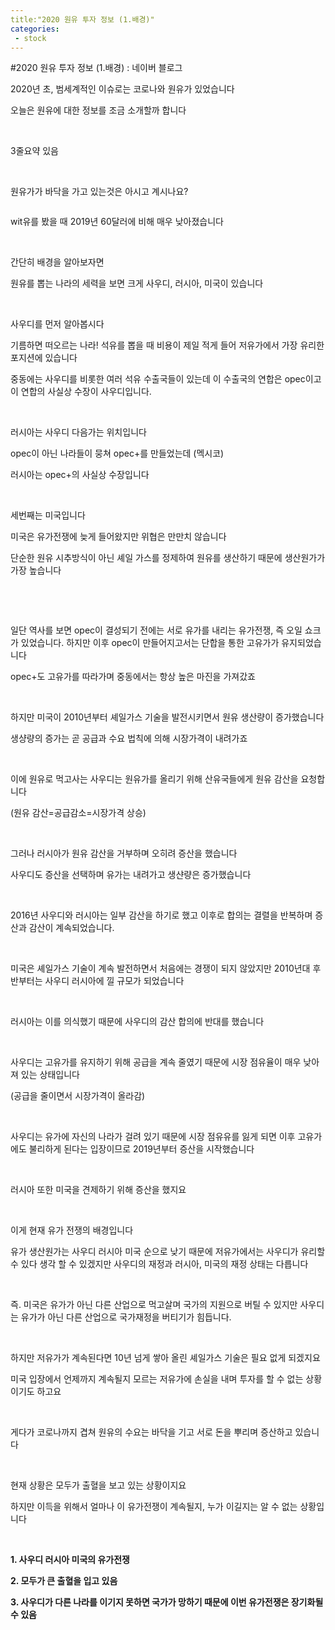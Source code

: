 ```yaml
---
title:"2020 원유 투자 정보 (1.배경)"
categories:
 - stock
---
```

#2020 원유 투자 정보 (1.배경) : 네이버 블로그
<div class="wrap_rabbit pcol2 _param(1) _postViewArea222003854564" id="post-view222003854564">
<!-- Rabbit HTML --><div class="se-viewer se-theme-default" lang="ko-KR">
<!-- SE_DOC_HEADER_END -->
<div class="se-main-container">
<div class="se-component se-text se-l-default" id="SE-dc9bb8dc-d0a9-47a4-b82d-714d8b4c7d9e">
<div class="se-component-content">
<div class="se-section se-section-text se-l-default">
<div class="se-module se-module-text">
<!-- SE-TEXT { --><p class="se-text-paragraph se-text-paragraph-align-" id="SE-d18f2c15-c01e-46ed-a9f6-8539f3db0637" style=""><span class="se-fs- se-ff-" id="SE-1da38376-ac1a-4978-a09f-78a378115d2c" style="">2020년 초, 범세계적인 이슈로는 코로나와 원유가 있었습니다</span></p><!-- } SE-TEXT --><!-- SE-TEXT { --><p class="se-text-paragraph se-text-paragraph-align-" id="SE-551d0c6a-d80b-41e6-9d55-559754242436" style=""><span class="se-fs- se-ff-" id="SE-a8e02554-0354-484a-ab51-b812402903ae" style="">오늘은 원유에 대한 정보를 조금 소개할까 합니다</span></p><!-- } SE-TEXT --><!-- SE-TEXT { --><p class="se-text-paragraph se-text-paragraph-align-" id="SE-a75da8e2-7f3d-47c0-b217-87a29a77dca4" style=""><span class="se-fs- se-ff-" id="SE-34bda5ec-29e8-438c-80f4-a4ada19f769a" style="">​</span></p><!-- } SE-TEXT --><!-- SE-TEXT { --><p class="se-text-paragraph se-text-paragraph-align-" id="SE-18e830ba-1659-478f-bae0-4a843105c140" style=""><span class="se-fs- se-ff-" id="SE-d04ba5b5-2021-4a70-aa15-305fac4ab6ae" style="">3줄요약 있음</span></p><!-- } SE-TEXT --><!-- SE-TEXT { --><p class="se-text-paragraph se-text-paragraph-align-" id="SE-7dc24a51-d05f-4de9-b6cc-8269a3510aef" style=""><span class="se-fs- se-ff-" id="SE-5f627375-864b-4ed9-afde-140f22975a79" style="">​</span></p><!-- } SE-TEXT --><!-- SE-TEXT { --><p class="se-text-paragraph se-text-paragraph-align-" id="SE-56c61d52-9c1a-4b73-b224-041f5892f600" style=""><span class="se-fs- se-ff-" id="SE-b9f2cd27-46e7-4dc6-87a7-afa5ad862929" style="">원유가가 바닥을 가고 있는것은 아시고 계시나요?</span></p><!-- } SE-TEXT -->
</div>
</div>
</div>
</div> <div class="se-component se-image se-l-default" id="SE-aca6586d-ec71-4c4e-b960-4b2d0fb066ea">
<div class="se-component-content se-component-content-normal">
<div class="se-section se-section-image se-l-default se-section-align-" style="max-width:662px;">
<div class="se-module se-module-image" style="">
<a class="se-module-image-link __se_image_link __se_link" data-linkdata='{"id" : "SE-aca6586d-ec71-4c4e-b960-4b2d0fb066ea", "src" : "https://postfiles.pstatic.net/MjAyMDA2MTdfMjc4/MDAxNTkyMzc3NTQ2MjMz.7VQ-C9sF_8AuY6ekfNBKfg_AlZXve9SR9xzfsZwBlTwg.OkhMSLcNZl4IbGStEClMuaEwGeFwIsewzNOFwkWxxkAg.PNG.dls32208/image.png", "linkUse" : "false", "link" : ""}' data-linktype="img" href="#" onclick="return false;" style="">
<img alt="" class="se-image-resource" data-height="350" data-lazy-src="https://postfiles.pstatic.net/MjAyMDA2MTdfMjc4/MDAxNTkyMzc3NTQ2MjMz.7VQ-C9sF_8AuY6ekfNBKfg_AlZXve9SR9xzfsZwBlTwg.OkhMSLcNZl4IbGStEClMuaEwGeFwIsewzNOFwkWxxkAg.PNG.dls32208/image.png?type=w966" data-width="662" src="https://postfiles.pstatic.net/MjAyMDA2MTdfMjc4/MDAxNTkyMzc3NTQ2MjMz.7VQ-C9sF_8AuY6ekfNBKfg_AlZXve9SR9xzfsZwBlTwg.OkhMSLcNZl4IbGStEClMuaEwGeFwIsewzNOFwkWxxkAg.PNG.dls32208/image.png?type=w80_blur">
</img></a>
</div>
</div>
</div>
</div> <div class="se-component se-text se-l-default" id="SE-4c74c120-f286-4184-9f29-0b1959dbc2c3">
<div class="se-component-content">
<div class="se-section se-section-text se-l-default">
<div class="se-module se-module-text">
<!-- SE-TEXT { --><p class="se-text-paragraph se-text-paragraph-align-" id="SE-71af15f8-f4af-41d1-8886-87f09e0e1da9" style=""><span class="se-fs- se-ff-" id="SE-4708a0cf-c156-4957-a82c-49ee4121caa8" style="">wit유를 봤을 때 2019년 60달러에 비해 매우 낮아졌습니다</span></p><!-- } SE-TEXT --><!-- SE-TEXT { --><p class="se-text-paragraph se-text-paragraph-align-" id="SE-df70f39c-a7a4-4929-8797-9a5173a0441f" style=""><span class="se-fs- se-ff-" id="SE-48c13fd6-d8cd-49ad-bebc-6caa10171ad8" style="">​</span></p><!-- } SE-TEXT --><!-- SE-TEXT { --><p class="se-text-paragraph se-text-paragraph-align-" id="SE-fc56ee42-a579-41cd-b645-ba2571fb07e3" style=""><span class="se-fs- se-ff-" id="SE-eff21b08-11dc-46a4-85f5-306c323124d6" style="">간단히 배경을 알아보자면</span></p><!-- } SE-TEXT --><!-- SE-TEXT { --><p class="se-text-paragraph se-text-paragraph-align-" id="SE-10ffece5-d90f-49dd-9bb4-c6f0b0741e10" style=""><span class="se-fs- se-ff-" id="SE-c354dd37-7f02-4e83-b7b6-da13643ad563" style="">원유를 뽑는 나라의 세력을 보면 크게 사우디, 러시아, 미국이 있습니다</span></p><!-- } SE-TEXT --><!-- SE-TEXT { --><p class="se-text-paragraph se-text-paragraph-align-" id="SE-51bd7097-7a13-4bbd-b41d-2963ebdddfa7" style=""><span class="se-fs- se-ff-" id="SE-ca62acab-ec74-47b1-969a-391c5a558877" style="">​</span></p><!-- } SE-TEXT --><!-- SE-TEXT { --><p class="se-text-paragraph se-text-paragraph-align-" id="SE-b35c01cd-7024-4b5f-8d93-c423aefd96d4" style=""><span class="se-fs- se-ff-" id="SE-e432c86e-a178-4d39-89a9-ea8b4cd933f3" style="">사우디를 먼저 알아봅시다</span></p><!-- } SE-TEXT --><!-- SE-TEXT { --><p class="se-text-paragraph se-text-paragraph-align-" id="SE-9b926a9b-4bd2-4901-a650-3c86f6193653" style=""><span class="se-fs- se-ff-" id="SE-3541dc90-fc91-4683-8735-14befeeeed9f" style="">기름하면 떠오르는 나라! 석유를 뽑을 때 비용이 제일 적게 들어 저유가에서 가장 유리한 포지션에 있습니다</span></p><!-- } SE-TEXT --><!-- SE-TEXT { --><p class="se-text-paragraph se-text-paragraph-align-" id="SE-ad23f33c-4fc8-4692-921d-db890535af68" style=""><span class="se-fs- se-ff-" id="SE-75950cfe-ce7b-4d7a-a636-1fce87bc5d77" style="">중동에는 사우디를 비롯한 여러 석유 수출국들이 있는데 이 수출국의 연합은 opec이고 이 연합의 사실상 수장이 사우디입니다. </span></p><!-- } SE-TEXT --><!-- SE-TEXT { --><p class="se-text-paragraph se-text-paragraph-align-" id="SE-4c9cda28-7f4a-4089-91a4-4394158cd5a6" style=""><span class="se-fs- se-ff-" id="SE-9860adae-7c32-473e-9c51-d4935b50fd46" style="">​</span></p><!-- } SE-TEXT --><!-- SE-TEXT { --><p class="se-text-paragraph se-text-paragraph-align-" id="SE-db48c402-cf8e-4542-816e-211648b22b67" style=""><span class="se-fs- se-ff-" id="SE-a926b69f-bc51-4b1a-b005-cc23411b30b0" style="">러시아는 사우디 다음가는 위치입니다</span></p><!-- } SE-TEXT --><!-- SE-TEXT { --><p class="se-text-paragraph se-text-paragraph-align-" id="SE-565086e2-e814-41b3-9efc-d3a4a92a6f02" style=""><span class="se-fs- se-ff-" id="SE-2f505601-c4ce-443d-ac9c-b33ac812853a" style="">opec이 아닌 나라들이 뭉쳐 opec+를 만들었는데 (멕시코)</span></p><!-- } SE-TEXT --><!-- SE-TEXT { --><p class="se-text-paragraph se-text-paragraph-align-" id="SE-617f262d-6282-4ee5-b199-cec8fd1bd0cf" style=""><span class="se-fs- se-ff-" id="SE-8914dcaf-e334-4af7-afbf-577383a8485c" style="">러시아는 opec+의 사실상 수장입니다</span></p><!-- } SE-TEXT --><!-- SE-TEXT { --><p class="se-text-paragraph se-text-paragraph-align-" id="SE-dad5d59a-0b7c-4033-896f-15e3de6672af" style=""><span class="se-fs- se-ff-" id="SE-a4a8f2fb-b632-4ab8-94d4-4466bc30e66b" style="">​</span></p><!-- } SE-TEXT --><!-- SE-TEXT { --><p class="se-text-paragraph se-text-paragraph-align-" id="SE-f3f7e1ae-e26b-4e24-9bac-1a72c661dc4e" style=""><span class="se-fs- se-ff-" id="SE-9b54f670-1b8a-4e8a-a49f-9232a496d8e8" style="">세번째는 미국입니다</span></p><!-- } SE-TEXT --><!-- SE-TEXT { --><p class="se-text-paragraph se-text-paragraph-align-" id="SE-9f5a2b41-bdd5-4fc7-894f-117abde88bd4" style=""><span class="se-fs- se-ff-" id="SE-481f7828-e168-4cf6-95a2-59f9b611d8dd" style="">미국은 유가전쟁에 늦게 들어왔지만 위협은 만만치 않습니다</span></p><!-- } SE-TEXT --><!-- SE-TEXT { --><p class="se-text-paragraph se-text-paragraph-align-" id="SE-d12a1d65-6e5e-4f67-958c-afd48cb8ce43" style=""><span class="se-fs- se-ff-" id="SE-4af0feed-0418-4308-9bcb-2981a3d627e2" style="">단순한 원유 시추방식이 아닌 셰일 가스를 정제하여 원유를 생산하기 때문에 생산원가가 가장 높습니다</span></p><!-- } SE-TEXT --><!-- SE-TEXT { --><p class="se-text-paragraph se-text-paragraph-align-" id="SE-d544538f-14dd-4a5f-9383-0a4815ecb269" style=""><span class="se-fs- se-ff-" id="SE-64d3b099-eaa3-4a9d-9e8f-985df3e4fc89" style="">​</span></p><!-- } SE-TEXT --><!-- SE-TEXT { --><p class="se-text-paragraph se-text-paragraph-align-" id="SE-074fa83e-060e-49c1-8fb2-655ad62b011d" style=""><span class="se-fs- se-ff-" id="SE-cee57799-3a7b-42f9-b551-aa8998b6b023" style="">​</span></p><!-- } SE-TEXT --><!-- SE-TEXT { --><p class="se-text-paragraph se-text-paragraph-align-" id="SE-f6036bb7-2bed-4575-8b9b-eec21c6a26e4" style=""><span class="se-fs- se-ff-" id="SE-a5f24832-2b6f-4b42-af5d-587e1689be0d" style="">일단 역사를 보면 opec이 결성되기 전에는 서로 유가를 내리는 유가전쟁, 즉 오일 쇼크가 있었습니다. 하지만 이후 opec이 만들어지고서는 단합을 통한 고유가가 유지되었습니다</span></p><!-- } SE-TEXT --><!-- SE-TEXT { --><p class="se-text-paragraph se-text-paragraph-align-" id="SE-cd379242-7cb8-4430-9053-1918a8414b93" style=""><span class="se-fs- se-ff-" id="SE-8f26dd17-284b-4260-8cc1-9b0c7e273814" style="">opec+도 고유가를 따라가며 중동에서는 항상 높은 마진을 가져갔죠</span></p><!-- } SE-TEXT --><!-- SE-TEXT { --><p class="se-text-paragraph se-text-paragraph-align-" id="SE-c334a919-5799-44a9-83ae-f0bf5a6db87f" style=""><span class="se-fs- se-ff-" id="SE-764bd7b6-ebc8-439f-9ac3-b35e498978ca" style="">​</span></p><!-- } SE-TEXT --><!-- SE-TEXT { --><p class="se-text-paragraph se-text-paragraph-align-" id="SE-753a13f4-4238-43aa-a1d2-fd89b26b00a7" style=""><span class="se-fs- se-ff-" id="SE-4e72fc28-d191-41de-9c84-9536407f968a" style="">하지만 미국이 2010년부터 셰일가스 기술을 발전시키면서 원유 생산량이 증가했습니다</span></p><!-- } SE-TEXT --><!-- SE-TEXT { --><p class="se-text-paragraph se-text-paragraph-align-" id="SE-9f76bada-b394-4964-8324-6d8c440d0bb6" style=""><span class="se-fs- se-ff-" id="SE-d94ba86d-8b66-4e82-9796-b828625468f1" style="">생샹량의 증가는 곧 공급과 수요 법칙에 의해 시장가격이 내려가죠</span></p><!-- } SE-TEXT --><!-- SE-TEXT { --><p class="se-text-paragraph se-text-paragraph-align-" id="SE-d406506b-bf74-4895-8a5f-3b27259f1fb7" style=""><span class="se-fs- se-ff-" id="SE-30b68075-924d-4f27-af07-ad4839e7b09a" style="">​</span></p><!-- } SE-TEXT --><!-- SE-TEXT { --><p class="se-text-paragraph se-text-paragraph-align-" id="SE-61d09bb5-0458-4a6f-bded-33560e7e02d4" style=""><span class="se-fs- se-ff-" id="SE-b0933daa-2441-4c4b-aa57-62cb7cac62b1" style="">이에 원유로 먹고사는 사우디는 원유가를 올리기 위해 산유국들에게 원유 감산을 요청합니다</span></p><!-- } SE-TEXT --><!-- SE-TEXT { --><p class="se-text-paragraph se-text-paragraph-align-" id="SE-dba5a627-10da-4cbe-b00d-1d806ed8b05d" style=""><span class="se-fs- se-ff-" id="SE-5c0a0ab5-dbf3-4605-85a8-e89acde48405" style="">(원유 감산=공급감소=시장가격 상승)</span></p><!-- } SE-TEXT --><!-- SE-TEXT { --><p class="se-text-paragraph se-text-paragraph-align-" id="SE-40ff7f82-311d-464c-8aab-394c141b1ae3" style=""><span class="se-fs- se-ff-" id="SE-29369c2d-43db-46aa-8d11-0034b0074868" style="">​</span></p><!-- } SE-TEXT --><!-- SE-TEXT { --><p class="se-text-paragraph se-text-paragraph-align-" id="SE-45f9e422-6c50-4c53-8411-dc6320e26a3d" style=""><span class="se-fs- se-ff-" id="SE-0bf45e2c-5405-4486-b04d-5bb06b29ac79" style="">그러나 러시아가 원유 감산을 거부하며 오히려 증산을 했습니다</span></p><!-- } SE-TEXT --><!-- SE-TEXT { --><p class="se-text-paragraph se-text-paragraph-align-" id="SE-bd75e2c1-35ee-41a2-8706-82c9dffdbae6" style=""><span class="se-fs- se-ff-" id="SE-fb2416a7-b974-44e9-bd8e-69e1af0c10f5" style="">사우디도 증산을 선택하며 유가는 내려가고 생샨량은 증가했습니다</span></p><!-- } SE-TEXT --><!-- SE-TEXT { --><p class="se-text-paragraph se-text-paragraph-align-" id="SE-feaec8d4-da2f-4095-877f-e7c6443c1a05" style=""><span class="se-fs- se-ff-" id="SE-5430ae28-8c88-474d-aace-c3b14c4bf7b3" style="">​</span></p><!-- } SE-TEXT --><!-- SE-TEXT { --><p class="se-text-paragraph se-text-paragraph-align-" id="SE-30c23f30-4292-4345-9d7e-3646a3246ba6" style=""><span class="se-fs- se-ff-" id="SE-7306375f-c8fb-4a17-93ce-2b8a821b6997" style="">2016년 사우디와 러시아는 일부 감산을 하기로 했고 이후로 합의는 결렬을 반복하며 증산과 감산이 계속되었습니다.</span></p><!-- } SE-TEXT --><!-- SE-TEXT { --><p class="se-text-paragraph se-text-paragraph-align-" id="SE-165b4d4f-2326-40fb-b7bc-0516c127f79a" style=""><span class="se-fs- se-ff-" id="SE-004f572f-fa68-4fbf-b218-adbc397ca2ed" style="">​</span></p><!-- } SE-TEXT --><!-- SE-TEXT { --><p class="se-text-paragraph se-text-paragraph-align-" id="SE-770ce076-bb2a-4a9b-b11a-e740ad960249" style=""><span class="se-fs- se-ff-" id="SE-a2630b69-57d2-489a-92df-60bd3303453f" style="">미국은 셰일가스 기술이 계속 발전하면서 처음에는 경쟁이 되지 않았지만 2010년대 후반부터는 사우디 러시아에 낄 규모가 되었습니다</span></p><!-- } SE-TEXT --><!-- SE-TEXT { --><p class="se-text-paragraph se-text-paragraph-align-" id="SE-ad3dfe31-af32-4211-b94f-6f3e144767b9" style=""><span class="se-fs- se-ff-" id="SE-be06d7fe-817e-4c5d-95b3-be0cb9609f78" style="">​</span></p><!-- } SE-TEXT --><!-- SE-TEXT { --><p class="se-text-paragraph se-text-paragraph-align-" id="SE-c42ae3c9-e741-4507-aecc-13f9c46514e2" style=""><span class="se-fs- se-ff-" id="SE-030b999b-b891-4229-ab92-8dca6e81d571" style="">러시아는 이를 의식했기 때문에 사우디의 감산 합의에 반대를 했습니다</span></p><!-- } SE-TEXT --><!-- SE-TEXT { --><p class="se-text-paragraph se-text-paragraph-align-" id="SE-ada378a7-e38b-4afd-8d04-4d0055031461" style=""><span class="se-fs- se-ff-" id="SE-a4864bd0-063a-4995-b956-dfbf49ad9711" style="">​</span></p><!-- } SE-TEXT --><!-- SE-TEXT { --><p class="se-text-paragraph se-text-paragraph-align-" id="SE-7dcbd1bb-5f46-4cc2-bd23-41bb557075d4" style=""><span class="se-fs- se-ff-" id="SE-8a2e74c3-0bed-444b-8ed4-91d46cf7964a" style="">사우디는 고유가를 유지하기 위해 공급을 계속 줄였기 때문에 시장 점유율이 매우 낮아져 있는 상태입니다</span></p><!-- } SE-TEXT --><!-- SE-TEXT { --><p class="se-text-paragraph se-text-paragraph-align-" id="SE-2ab20c99-d718-478f-94f1-689499b57e6e" style=""><span class="se-fs- se-ff-" id="SE-f2e44a56-a1ee-4171-9729-2712c8fee1e8" style="">(공급을 줄이면서 시장가격이 올라감)</span></p><!-- } SE-TEXT --><!-- SE-TEXT { --><p class="se-text-paragraph se-text-paragraph-align-" id="SE-5f4789b4-95fd-401a-8663-7499bcf30ab8" style=""><span class="se-fs- se-ff-" id="SE-17b243fb-ff0f-4e53-ad0a-dd5677af777a" style="">​</span></p><!-- } SE-TEXT --><!-- SE-TEXT { --><p class="se-text-paragraph se-text-paragraph-align-" id="SE-5e9e2d85-ce3f-459c-aade-f431ea304a9f" style=""><span class="se-fs- se-ff-" id="SE-d2bfb9fb-3b1b-484f-993e-0b056f531944" style="">사우디는 유가에 자신의 나라가 걸려 있기 때문에 시장 점유유를 잃게 되면 이후 고유가에도 불리하게 된다는 입장이므로 2019년부터 증산을 시작했습니다</span></p><!-- } SE-TEXT --><!-- SE-TEXT { --><p class="se-text-paragraph se-text-paragraph-align-" id="SE-41a58fcf-2654-4a70-b021-3ce220d9aa71" style=""><span class="se-fs- se-ff-" id="SE-8075866f-dcc0-4659-ae91-019f7ccfe64c" style="">​</span></p><!-- } SE-TEXT --><!-- SE-TEXT { --><p class="se-text-paragraph se-text-paragraph-align-" id="SE-6d2d9872-ff36-4c75-8ca4-47a73ea5cf2e" style=""><span class="se-fs- se-ff-" id="SE-3213affd-4c53-4d0c-8798-0420afcf17c5" style="">러시아 또한 미국을 견제하기 위해 증산을 했지요</span></p><!-- } SE-TEXT --><!-- SE-TEXT { --><p class="se-text-paragraph se-text-paragraph-align-" id="SE-d08669bc-1240-40fd-be76-8d8ee062ec65" style=""><span class="se-fs- se-ff-" id="SE-d3c41380-b94d-47f3-b6c3-a5b5a6634dce" style="">​</span></p><!-- } SE-TEXT --><!-- SE-TEXT { --><p class="se-text-paragraph se-text-paragraph-align-" id="SE-2c139b8a-d557-4fd0-a3ce-3aef31f03880" style=""><span class="se-fs- se-ff-" id="SE-314136e8-0e98-4fed-8ff8-f427f451a6a4" style="">이게 현재 유가 전쟁의 배경입니다</span></p><!-- } SE-TEXT --><!-- SE-TEXT { --><p class="se-text-paragraph se-text-paragraph-align-" id="SE-f7e90cbd-9972-497f-acd2-19b6415fd2ea" style=""><span class="se-fs- se-ff-" id="SE-6d32bcb2-bc73-4aaf-bda2-71d18b291bb5" style="">유가 생산원가는 사우디 러시아 미국 순으로 낮기 때문에 저유가에서는 사우디가 유리할 수 있다 생각 할 수 있겠지만 사우디의 재정과 러시아, 미국의 재정 상태는 다릅니다</span></p><!-- } SE-TEXT --><!-- SE-TEXT { --><p class="se-text-paragraph se-text-paragraph-align-" id="SE-77ff0d90-5529-4518-ac6c-c1eae4e3a73b" style=""><span class="se-fs- se-ff-" id="SE-5d834067-1570-4b9e-907b-0dda77674676" style="">​</span></p><!-- } SE-TEXT --><!-- SE-TEXT { --><p class="se-text-paragraph se-text-paragraph-align-" id="SE-85aa8879-1ac9-44b7-8040-e6995363cd21" style=""><span class="se-fs- se-ff-" id="SE-e4c87865-ffb1-4310-8a9a-129738a463c9" style="">즉. 미국은 유가가 아닌 다른 산업으로 먹고살며 국가의 지원으로 버틸 수 있지만 사우디는 유가가 아닌 다른 산업으로 국가재정을 버티기가 힘듭니다.</span></p><!-- } SE-TEXT --><!-- SE-TEXT { --><p class="se-text-paragraph se-text-paragraph-align-" id="SE-a51160a2-0662-484d-9155-fd60d88e2e2b" style=""><span class="se-fs- se-ff-" id="SE-83a8fbb0-81b6-4426-8b9f-41ab73f0e86f" style="">​</span></p><!-- } SE-TEXT --><!-- SE-TEXT { --><p class="se-text-paragraph se-text-paragraph-align-" id="SE-f8b186ab-5855-4b17-a233-0fc0689ead24" style=""><span class="se-fs- se-ff-" id="SE-29f3e906-9009-405f-b6de-338e47179da4" style="">하지만 저유가가 계속된다면 10년 넘게 쌓아 올린 셰일가스 기술은 필요 없게 되겠지요</span></p><!-- } SE-TEXT --><!-- SE-TEXT { --><p class="se-text-paragraph se-text-paragraph-align-" id="SE-0d4724cc-3e51-409e-b8e0-5011c2a7bf69" style=""><span class="se-fs- se-ff-" id="SE-aa5af652-c6c7-475c-b9b8-ed00e11c7c6e" style="">미국 입장에서 언제까지 계속될지 모르는 저유가에 손실을 내며 투자를 할 수 없는 상황이기도 하고요</span></p><!-- } SE-TEXT --><!-- SE-TEXT { --><p class="se-text-paragraph se-text-paragraph-align-" id="SE-38848509-df4e-4454-8d3f-c1177205691c" style=""><span class="se-fs- se-ff-" id="SE-abedde05-7838-4181-bd2d-5435ebb24620" style="">​</span></p><!-- } SE-TEXT --><!-- SE-TEXT { --><p class="se-text-paragraph se-text-paragraph-align-" id="SE-fcde1fa6-846a-4806-81e9-31aeaee35f13" style=""><span class="se-fs- se-ff-" id="SE-9eae8084-d15f-4de2-82bd-6ae9f7e1bf9a" style="">게다가 코로나까지 겹쳐 원유의 수요는 바닥을 기고 서로 돈을 뿌리며 증산하고 있습니다</span></p><!-- } SE-TEXT --><!-- SE-TEXT { --><p class="se-text-paragraph se-text-paragraph-align-" id="SE-f435cd69-581e-47f1-8a6f-65ec8cd0c236" style=""><span class="se-fs- se-ff-" id="SE-1dac4b9c-99ad-4c04-96ad-f3fc3a555bdd" style="">​</span></p><!-- } SE-TEXT --><!-- SE-TEXT { --><p class="se-text-paragraph se-text-paragraph-align-" id="SE-5de8b3dd-77d2-497e-94e0-0205d72add79" style=""><span class="se-fs- se-ff-" id="SE-d5f26a0a-a607-4e04-963b-2b2a69d78e5b" style="">현재 상황은 모두가 출혈을 보고 있는 상황이지요</span></p><!-- } SE-TEXT --><!-- SE-TEXT { --><p class="se-text-paragraph se-text-paragraph-align-" id="SE-be8b0971-f7d3-48cd-a3e1-a672088d9b21" style=""><span class="se-fs- se-ff-" id="SE-38b09ab5-7aea-48e7-b425-c28fefe7b913" style="">하지만 이득을 위해서 얼마나 이 유가전쟁이 계속될지, 누가 이길지는 알 수 없는 상황입니다</span></p><!-- } SE-TEXT --><!-- SE-TEXT { --><p class="se-text-paragraph se-text-paragraph-align-" id="SE-8a6dff87-1027-482c-af1d-5eca26a2f959" style=""><span class="se-fs- se-ff-" id="SE-2c297632-368c-452e-acfb-0e24f95e417f" style="">​</span></p><!-- } SE-TEXT --><!-- SE-TEXT { --><p class="se-text-paragraph se-text-paragraph-align-" id="SE-92b45ae3-497c-4069-884b-a6a81633908b" style=""><span class="se-fs- se-ff-" id="SE-de4e5658-68a9-4afe-a48d-ff23e38a3cb9" style=""><b>1. 사우디 러시아 미국의 유가전쟁</b></span></p><!-- } SE-TEXT --><!-- SE-TEXT { --><p class="se-text-paragraph se-text-paragraph-align-" id="SE-dafa4d1a-ade9-4d4f-9efb-a6317249cbdd" style=""><span class="se-fs- se-ff-" id="SE-9f2b1417-f9f9-4300-8f0f-a32fd3d8cf44" style=""><b>2. 모두가 큰 출혈을 입고 있음</b></span></p><!-- } SE-TEXT --><!-- SE-TEXT { --><p class="se-text-paragraph se-text-paragraph-align-" id="SE-403cc47f-907a-4e7e-9906-d8cb6337105e" style=""><span class="se-fs- se-ff-" id="SE-63cc0fa5-d2ee-49ec-b9d3-891e1e540836" style=""><b>3. 사우디가 다른 나라를 이기지 못하면 국가가 망하기 때문에 이번 유가전쟁은 장기화될수 있음</b></span></p><!-- } SE-TEXT --><!-- SE-TEXT { --><p class="se-text-paragraph se-text-paragraph-align-" id="SE-0701feab-8ffd-4d9d-b067-c4e8619972f0" style=""><span class="se-fs- se-ff-" id="SE-9a9fd1c9-4044-4360-9cf5-89aa3aea36a3" style="">​</span></p><!-- } SE-TEXT --><!-- SE-TEXT { --><p class="se-text-paragraph se-text-paragraph-align-" id="SE-0ceafb2e-71f2-4717-b992-90f47df6cfbe" style=""><span class="se-fs- se-ff-" id="SE-ee1beccd-1c53-473c-b0c8-e22593ef9218" style="">​</span></p><!-- } SE-TEXT --><!-- SE-TEXT { --><p class="se-text-paragraph se-text-paragraph-align-" id="SE-a94a0a2c-ceb6-49e5-b7f9-671e4f940d45" style=""><span class="se-fs- se-ff-" id="SE-94dbaae4-1684-4dde-af7e-21a3c3cb64ef" style="">​</span></p><!-- } SE-TEXT -->
</div>
</div>
</div>
</div> </div>
</div>
</div>